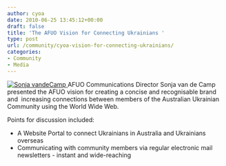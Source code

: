 ```yaml
---
author: cyoa
date: 2010-06-25 13:45:12+00:00
draft: false
title: 'The AFUO Vision for Connecting Ukrainians '
type: post
url: /community/cyoa-vision-for-connecting-ukrainians/
categories:
- Community
- Media
---
```


[![Sonja vandeCamp](http://www.ozeukes.com/wp-content/uploads/2010/06/sonjavdc-225x300.jpg)
](http://www.ozeukes.com/wp-content/uploads/2010/06/sonjavdc.jpg)AFUO Communications Director Sonja van de Camp presented the AFUO vision for creating a concise and recognisable brand and  increasing connections between members of the Australian Ukrainian Community using the World Wide Web.

Points for discussion included:

- A Website Portal to connect Ukrainians in Australia and Ukrainians overseas
- Communicating with community members via regular electronic mail newsletters - instant and wide-reaching
